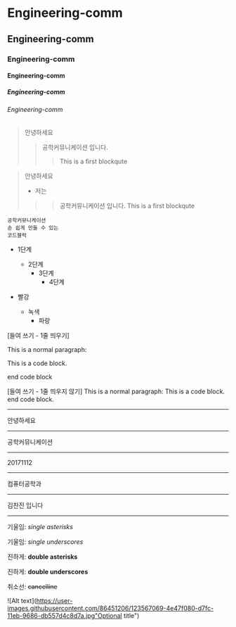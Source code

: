 # Engineering-comm
## Engineering-comm
### Engineering-comm
#### Engineering-comm
##### Engineering-comm
###### Engineering-comm


> 안녕하세요
>> 공학커뮤니케이션 입니다.
>>> This is a first blockqute

> 안녕하세요
> + 저는
>>> 공학커뮤니케이션 입니다.
>>> This is a first blockqute

```
공학커뮤니케이션
손 쉽게 만들 수 있는
코드블럭
```

* 1단계
    - 2단계
        + 3단계
            + 4단계
     
* 빨강
  * 녹색
    * 파랑

[들여 쓰기 - 1줄 띄우기]

This is a normal paragraph:

This is a code block.

end code block

[들여 쓰기 - 1줄 띄우지 않기]
This is a normal paragraph:
This is a code block.
end code block.

* * *
안녕하세요
***
공학커뮤니케이션
*****
20171112
- - -
컴퓨터공학과

---------------------------------------
김찬진 입니다
* * *

기울임: *single asterisks*

기울임: _single underscores_

진하게: **double asterisks**

진하게: __double underscores__

취소선: ~~cancelline~~

![Alt text](https://user-images.githubusercontent.com/86451206/123567069-4e47f080-d7fc-11eb-9686-db557d4c8d7a.jpg"Optional title")

